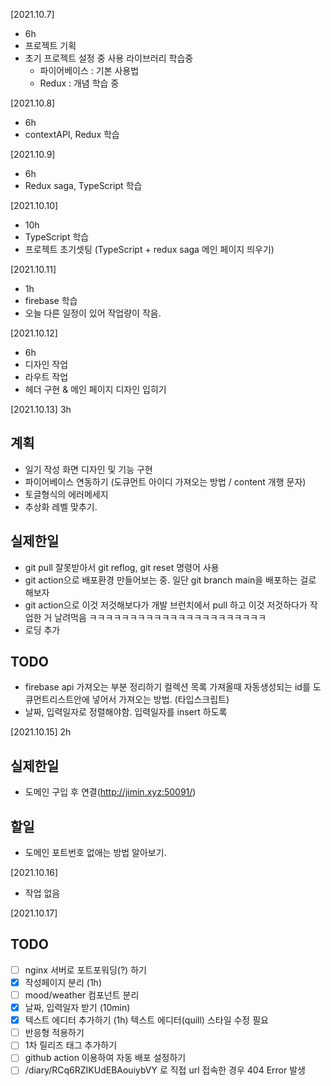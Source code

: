[2021.10.7]

-   6h
-   프로젝트 기획
-   초기 프로젝트 설정 중 사용 라이브러리 학습중
    -   파이어베이스 : 기본 사용법
    -   Redux : 개념 학습 중

[2021.10.8]

-   6h
-   contextAPI, Redux 학습

[2021.10.9]

-   6h
-   Redux saga, TypeScript 학습

[2021.10.10]

-   10h
-   TypeScript 학습
-   프로젝트 초기셋팅 (TypeScript + redux saga 메인 페이지 띄우기)

[2021.10.11]

-   1h
-   firebase 학습
-   오늘 다른 일정이 있어 작업량이 작음.

[2021.10.12]

-   6h
-   디자인 작업
-   라우트 작업
-   헤더 구현 & 메인 페이지 디자인 입히기

[2021.10.13]
3h

## 계획

-   일기 작성 화면 디자인 및 기능 구현
-   파이어베이스 연동하기 (도큐먼트 아이디 가져오는 방법 / content 개행 문자)
-   토글형식의 에러메세지
-   추상화 레벨 맞추기.

## 실제한일

-   git pull 잘못받아서 git reflog, git reset 명령어 사용
-   git action으로 배포환경 만들어보는 중.
    일단 git branch main을 배포하는 걸로 해보자
-   git action으로 이것 저것해보다가 개발 브런치에서 pull 하고 이것 저것하다가 작업한 거 날려먹음 ㅋㅋㅋㅋㅋㅋㅋㅋㅋㅋㅋㅋㅋㅋㅋㅋㅋㅋㅋㅋㅋㅋ
-   로딩 추가

## TODO

-   firebase api 가져오는 부분 정리하기
    컬렉션 목록 가져올때 자동생성되는 id를 도큐먼트리스트안에 넣어서 가져오는 방법. (타입스크립트)
-   날짜, 입력일자로 정렬해야함. 입력일자를 insert 하도록

[2021.10.15]
2h

## 실제한일

-   도메인 구입 후 연결(http://jimin.xyz:50091/)

## 할일

-   도메인 포트번호 없애는 방법 알아보기.

[2021.10.16]

-   작업 없음

[2021.10.17]

## TODO

-   [ ] nginx 서버로 포트포워딩(?) 하기
-   [x] 작성페이지 분리 (1h)
-   [ ] mood/weather 컴포넌트 분리
-   [x] 날짜, 입력일자 받기 (10min)
-   [x] 텍스트 에디터 추가하기 (1h) 텍스트 에디터(quill) 스타일 수정 필요
-   [ ] 반응형 적용하기
-   [ ] 1차 릴리즈 태그 추가하기
-   [ ] github action 이용하여 자동 배포 설정하기
-   [ ] /diary/RCq6RZIKUdEBAouiybVY 로 직접 url 접속한 경우 404 Error 발생
